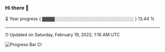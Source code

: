 ### Hi there 👋

⏳ Year progress { ▓▓▓▓░░░░░░░░░░░░░░░░░░░░░░░░░░ } 13.44 %

---

⏰ Updated on Saturday, February 19, 2022, 1:16 AM UTC

![Progress Bar CI](https://github.com/arthurbuhl/arthurbuhl/workflows/Progress%20Bar%20CI/badge.svg)

